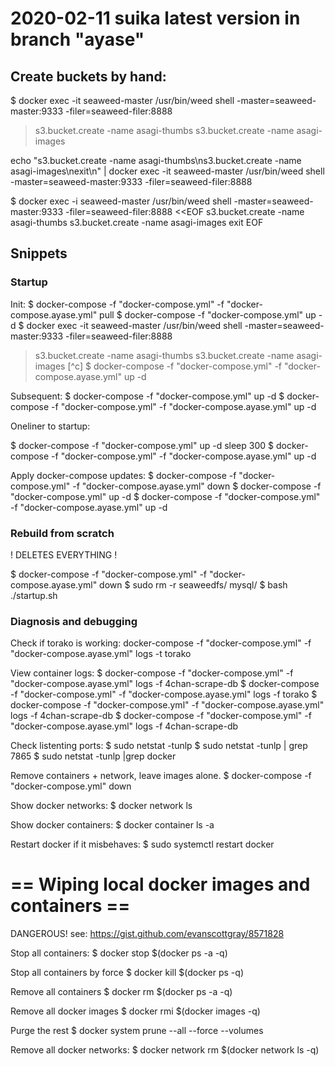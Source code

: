
# 2020-02-11 suika latest version in branch "ayase"


## Create buckets by hand:
$ docker exec -it  seaweed-master /usr/bin/weed shell -master=seaweed-master:9333 -filer=seaweed-filer:8888
> s3.bucket.create -name asagi-thumbs
> s3.bucket.create -name asagi-images



echo "s3.bucket.create -name asagi-thumbs\ns3.bucket.create -name asagi-images\nexit\n" | docker exec -it  seaweed-master /usr/bin/weed shell -master=seaweed-master:9333 -filer=seaweed-filer:8888

$ docker exec -i  seaweed-master /usr/bin/weed shell -master=seaweed-master:9333 -filer=seaweed-filer:8888 <<EOF
s3.bucket.create -name asagi-thumbs
s3.bucket.create -name asagi-images
exit
EOF

## Snippets
### Startup
Init:
$ docker-compose -f "docker-compose.yml" -f "docker-compose.ayase.yml" pull
$ docker-compose -f "docker-compose.yml" up -d
$ docker exec -it  seaweed-master /usr/bin/weed shell -master=seaweed-master:9333 -filer=seaweed-filer:8888
> s3.bucket.create -name asagi-thumbs
> s3.bucket.create -name asagi-images
[^c]
$ docker-compose -f "docker-compose.yml" -f "docker-compose.ayase.yml" up -d

Subsequent:
$ docker-compose -f "docker-compose.yml" up -d
$ docker-compose -f "docker-compose.yml" -f "docker-compose.ayase.yml" up -d

Oneliner to startup:

$ docker-compose -f "docker-compose.yml" up -d 
sleep 300
$ docker-compose -f "docker-compose.yml" -f "docker-compose.ayase.yml" up -d


Apply docker-compose updates:
$ docker-compose -f "docker-compose.yml" -f "docker-compose.ayase.yml" down
$ docker-compose -f "docker-compose.yml" up -d
$ docker-compose -f "docker-compose.yml" -f "docker-compose.ayase.yml" up -d

### Rebuild from scratch
! DELETES EVERYTHING !

$ docker-compose -f "docker-compose.yml" -f "docker-compose.ayase.yml" down
$ sudo rm  -r seaweedfs/ mysql/
$ bash ./startup.sh

### Diagnosis and debugging
Check if torako is working:
docker-compose -f "docker-compose.yml" -f "docker-compose.ayase.yml" logs -t torako


View container logs:
$  docker-compose -f "docker-compose.yml" -f "docker-compose.ayase.yml"  logs -f 4chan-scrape-db
$  docker-compose -f "docker-compose.yml" -f "docker-compose.ayase.yml"  logs -f torako
$  docker-compose -f "docker-compose.yml" -f "docker-compose.ayase.yml"  logs -f 4chan-scrape-db
$  docker-compose -f "docker-compose.yml" -f "docker-compose.ayase.yml"  logs -f 4chan-scrape-db


Check listenting ports:
$ sudo netstat -tunlp
$ sudo netstat -tunlp | grep 7865
$ sudo netstat -tunlp |grep docker

Remove containers + network, leave images alone.
$ docker-compose -f "docker-compose.yml" down



Show docker networks:
$ docker network ls

Show docker containers:
$ docker container ls -a

Restart docker if it misbehaves:
$ sudo systemctl restart docker

# == Wiping local docker images and containers ==
DANGEROUS!
see: https://gist.github.com/evanscottgray/8571828

Stop all containers:
$ docker stop $(docker ps -a -q)

Stop all containers by force
$ docker kill $(docker ps -q)

Remove all containers
$ docker rm $(docker ps -a -q)

Remove all docker images
$ docker rmi $(docker images -q)

Purge the rest
$ docker system prune --all --force --volumes

Remove all docker networks:
$ docker network rm $(docker network ls -q)
